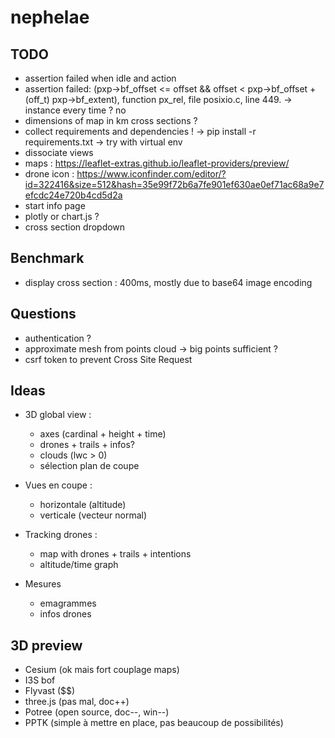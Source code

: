 # nephelae

## TODO

- assertion failed when idle and action
- assertion failed: (pxp->bf_offset <= offset && offset < pxp->bf_offset + (off_t) pxp->bf_extent), function px_rel, file posixio.c, line 449. -> instance every time ? no
- dimensions of map in km cross sections ?
- collect requirements and dependencies ! -> pip install -r requirements.txt -> try with virtual env
- dissociate views
- maps : https://leaflet-extras.github.io/leaflet-providers/preview/
- drone icon : https://www.iconfinder.com/editor/?id=322416&size=512&hash=35e99f72b6a7fe901ef630ae0ef71ac68a9e7efcdc24e720b4cd5d2a
- start info page
- plotly or chart.js ?
- cross section dropdown

## Benchmark

- display cross section : 400ms, mostly due to base64 image encoding

## Questions

-   authentication ?
-   approximate mesh from points cloud -> big points sufficient ?
-   csrf token to prevent Cross Site Request

## Ideas

-   3D global view :

    -   axes (cardinal + height + time)
    -   drones + trails + infos?
    -   clouds (lwc > 0)
    -   sélection plan de coupe

-   Vues en coupe :

    -   horizontale (altitude)
    -   verticale (vecteur normal)

-   Tracking drones :

    -   map with drones + trails + intentions
    -   altitude/time graph

-   Mesures

    -   emagrammes
    -   infos drones

## 3D preview

-   Cesium (ok mais fort couplage maps)
-   I3S bof
-   Flyvast (\$\$)
-   three.js (pas mal, doc++)
-   Potree (open source, doc--, win--)
-   PPTK (simple à mettre en place, pas beaucoup de possibilités)
